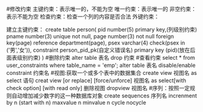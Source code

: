#修改约束
主键约束：表示唯一的，不能为空
唯一约束：表示唯一的
非空约束：表示不能为空
检查约束：检查一个列的内容是否合法
外键约束：

建立主键约束：
create table person(
  pid number(5) primary key,(列级别约束)
  pname number(3) unique not null,
  page number(3) not null foreign key(page) reference department(page),
  psex varchar(4) check(psex in ('男','女')),
  constraint person_pid_pk(自定义错误名) primary key (pid)(放在后面表级别约束)
)
#删除约束
alter table 表名 drop 约束
#查看约束
select * from user_constraints where table_name = 'emp';
alter table 表名 disable/enable constraint 约束名
#视图:获取一个或多个表中的数据集合
    create view 视图名
    as
    select 语句
    creat view [or replace] [force/unforce] 视图名
    as
    select[with check option] [with read only]
  删除视图
  dropview 视图名
#序列：按照一定规则自动增加减少数字的这一种数据库对象
    create sequences 序列名
    increnment by n
    (start with n)
    maxvalue n
    minvalue n
    cycle nocycle
